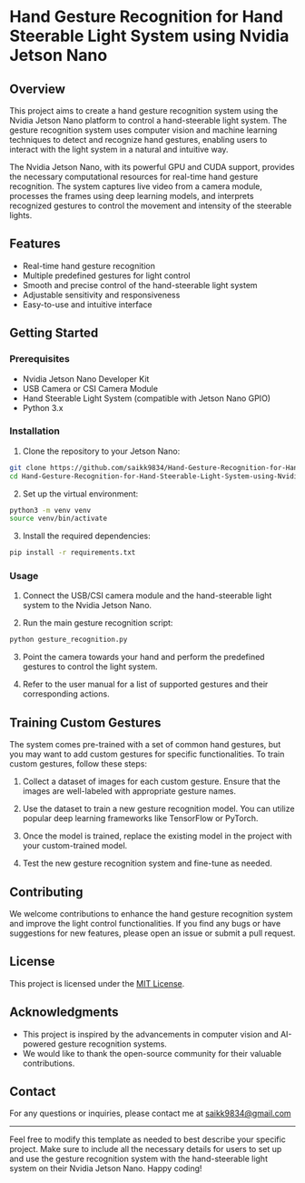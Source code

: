 # Hand Gesture Recognition for Hand Steerable Light System using Nvidia Jetson Nano

## Overview

This project aims to create a hand gesture recognition system using the Nvidia Jetson Nano platform to control a hand-steerable light system. The gesture recognition system uses computer vision and machine learning techniques to detect and recognize hand gestures, enabling users to interact with the light system in a natural and intuitive way.

The Nvidia Jetson Nano, with its powerful GPU and CUDA support, provides the necessary computational resources for real-time hand gesture recognition. The system captures live video from a camera module, processes the frames using deep learning models, and interprets recognized gestures to control the movement and intensity of the steerable lights.

## Features

- Real-time hand gesture recognition
- Multiple predefined gestures for light control
- Smooth and precise control of the hand-steerable light system
- Adjustable sensitivity and responsiveness
- Easy-to-use and intuitive interface

## Getting Started

### Prerequisites

- Nvidia Jetson Nano Developer Kit
- USB Camera or CSI Camera Module
- Hand Steerable Light System (compatible with Jetson Nano GPIO)
- Python 3.x

### Installation

1. Clone the repository to your Jetson Nano:

```bash
git clone https://github.com/saikk9834/Hand-Gesture-Recognition-for-Hand-Steerable-Light-System-using-Nvidia-Jetson-Nano.git
cd Hand-Gesture-Recognition-for-Hand-Steerable-Light-System-using-Nvidia-Jetson-Nano
```

2. Set up the virtual environment:

```bash
python3 -m venv venv
source venv/bin/activate
```

3. Install the required dependencies:

```bash
pip install -r requirements.txt
```

### Usage

1. Connect the USB/CSI camera module and the hand-steerable light system to the Nvidia Jetson Nano.

2. Run the main gesture recognition script:

```bash
python gesture_recognition.py
```

3. Point the camera towards your hand and perform the predefined gestures to control the light system.

4. Refer to the user manual for a list of supported gestures and their corresponding actions.

## Training Custom Gestures

The system comes pre-trained with a set of common hand gestures, but you may want to add custom gestures for specific functionalities. To train custom gestures, follow these steps:

1. Collect a dataset of images for each custom gesture. Ensure that the images are well-labeled with appropriate gesture names.

2. Use the dataset to train a new gesture recognition model. You can utilize popular deep learning frameworks like TensorFlow or PyTorch.

3. Once the model is trained, replace the existing model in the project with your custom-trained model.

4. Test the new gesture recognition system and fine-tune as needed.

## Contributing

We welcome contributions to enhance the hand gesture recognition system and improve the light control functionalities. If you find any bugs or have suggestions for new features, please open an issue or submit a pull request.

## License

This project is licensed under the [MIT License](LICENSE).

## Acknowledgments

- This project is inspired by the advancements in computer vision and AI-powered gesture recognition systems.
- We would like to thank the open-source community for their valuable contributions.

## Contact

For any questions or inquiries, please contact me at saikk9834@gmail.com

---

Feel free to modify this template as needed to best describe your specific project. Make sure to include all the necessary details for users to set up and use the gesture recognition system with the hand-steerable light system on their Nvidia Jetson Nano. Happy coding!